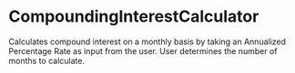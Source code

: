 # CompoundingInterestCalculator

Calculates compound interest on a monthly basis by taking an Annualized Percentage Rate as input from the user. User determines the number of months to calculate.
